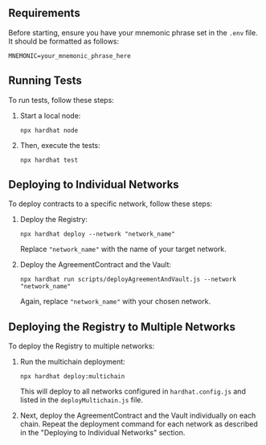 ## Requirements

Before starting, ensure you have your mnemonic phrase set in the `.env` file. It should be formatted as follows:

```
MNEMONIC=your_mnemonic_phrase_here
```

## Running Tests

To run tests, follow these steps:

1. Start a local node:

   ```
   npx hardhat node
   ```

2. Then, execute the tests:

   ```
   npx hardhat test
   ```

## Deploying to Individual Networks

To deploy contracts to a specific network, follow these steps:

1. Deploy the Registry:

   ```
   npx hardhat deploy --network "network_name"
   ```

   Replace `"network_name"` with the name of your target network.

2. Deploy the AgreementContract and the Vault:

   ```
   npx hardhat run scripts/deployAgreementAndVault.js --network "network_name"
   ```

   Again, replace `"network_name"` with your chosen network.

## Deploying the Registry to Multiple Networks

To deploy the Registry to multiple networks:

1. Run the multichain deployment:

   ```
   npx hardhat deploy:multichain
   ```

   This will deploy to all networks configured in `hardhat.config.js` and listed in the `deployMultichain.js` file.

2. Next, deploy the AgreementContract and the Vault individually on each chain. Repeat the deployment command for each network as described in the "Deploying to Individual Networks" section.